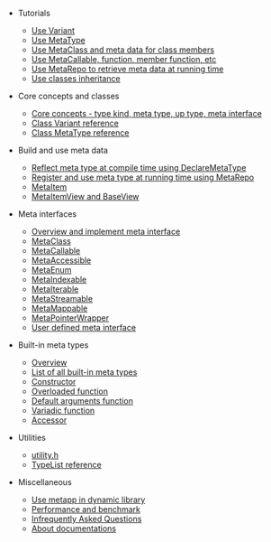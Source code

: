 - Tutorials
	- [Use Variant](doc/tutorial/tutorial_variant.md)
	- [Use MetaType](doc/tutorial/tutorial_metatype.md)
	- [Use MetaClass and meta data for class members](doc/tutorial/tutorial_metaclass.md)
	- [Use MetaCallable, function, member function, etc](doc/tutorial/tutorial_callable.md)
	- [Use MetaRepo to retrieve meta data at running time](doc/tutorial/tutorial_metarepo.md)
	- [Use classes inheritance](doc/tutorial/tutorial_metaclass_inheritance.md)

- Core concepts and classes
	- [Core concepts - type kind, meta type, up type, meta interface](doc/core_concepts.md)
	- [Class Variant reference](doc/variant.md)
	- [Class MetaType reference](doc/metatype.md)

- Build and use meta data
	- [Reflect meta type at compile time using DeclareMetaType](doc/declaremetatype.md)
	- [Register and use meta type at running time using MetaRepo](doc/metarepo.md)
	- [MetaItem](doc/metaitem.md)
	- [MetaItemView and BaseView](doc/views.md)

- Meta interfaces
	- [Overview and implement meta interface](doc/meta_interface_overview.md)
	- [MetaClass](doc/interfaces/metaclass.md)
	- [MetaCallable](doc/interfaces/metacallable.md)
	- [MetaAccessible](doc/interfaces/metaaccessible.md)
	- [MetaEnum](doc/interfaces/metaenum.md)
	- [MetaIndexable](doc/interfaces/metaindexable.md)
	- [MetaIterable](doc/interfaces/metaiterable.md)
	- [MetaStreamable](doc/interfaces/metastreamable.md)
	- [MetaMappable](doc/interfaces/metamappable.md)
	- [MetaPointerWrapper](doc/interfaces/metapointerwrapper.md)
	- [User defined meta interface](doc/interfaces/metauser.md)

- Built-in meta types
	- [Overview](doc/metatypes/overview_metatypes.md)
	- [List of all built-in meta types](doc/metatypes/list_all.md)
	- [Constructor](doc/metatypes/constructor.md)
	- [Overloaded function](doc/metatypes/overloaded_function.md)
	- [Default arguments function](doc/metatypes/default_args_function.md)
	- [Variadic function](doc/metatypes/variadic_function.md)
	- [Accessor](doc/metatypes/accessor.md)

- Utilities
	- [utility.h](doc/utilities/utility.md)
	- [TypeList reference](doc/utilities/typelist.md)

- Miscellaneous
	- [Use metapp in dynamic library](doc/dynamic_library.md)
	- [Performance and benchmark](doc/benchmark.md)
	- [Infrequently Asked Questions](doc/faq.md)
	- [About documentations](doc/about_document.md)

